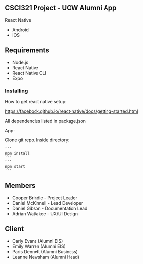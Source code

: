 ## CSCI321 Project - UOW Alumni App

React Native
  - Android
  - iOS

## Requirements

- Node.js
- React Native
- React Native CLI
- Expo


### Installing

How to get react native setup:

https://facebook.github.io/react-native/docs/getting-started.html

All dependencies listed in package.json

App:

Clone git repo.
Inside directory:

	```
	npm install
	```
	```
	npm start
	```


## Members

- Cooper Brindle  - Project Leader
- Daniel McKinnell  - Lead Developer
- Daniel Gibson - Documentation Lead
- Adrian Wattakee - UX/UI Design

## Client

- Carly Evans (Alumni EIS)
- Emily Warren (Alumni EIS)
- Paris Dennett (Alumni Business)
- Leanne Newsham (Alumni Head)
